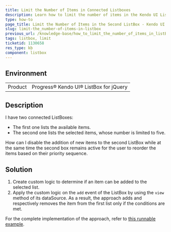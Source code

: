 ```yaml
---
title: Limit the Number of Items in Connected Listboxes
description: Learn how to limit the number of items in the Kendo UI ListBox.
type: how-to
page_title: Limit the Number of Items in the Second ListBox - Kendo UI ListBox for jQuery
slug: limit-the_number-of-items-in-listbox
previous_url: /knowledge-base/how_to_limit_the_number_of_items_in_listBox
tags: listbox, limit
ticketid: 1130658
res_type: kb
component: listbox
---
```


## Environment

<table>
 <tr>
  <td>Product</td>
  <td>Progress® Kendo UI® ListBox for jQuery</td>
 </tr>
</table>

## Description

I have two connected ListBoxes:
* The first one lists the available items.
* The second one lists the selected items, whose number is limited to five.

How can I disable the addition of new items to the second ListBox while at the same time the second box remains active for the user to reorder the items based on their priority sequence.

## Solution

1. Create custom logic to determine if an item can be added to the selected list.
1. Apply the custom logic on the `add` event of the ListBox by using the `view` method of its dataSource. As a result, the approach adds and respectively removes the item from the first list only if the conditions are met.

For the complete implementation of the approach, refer to [this runnable example](https://dojo.telerik.com/UYUsa).
